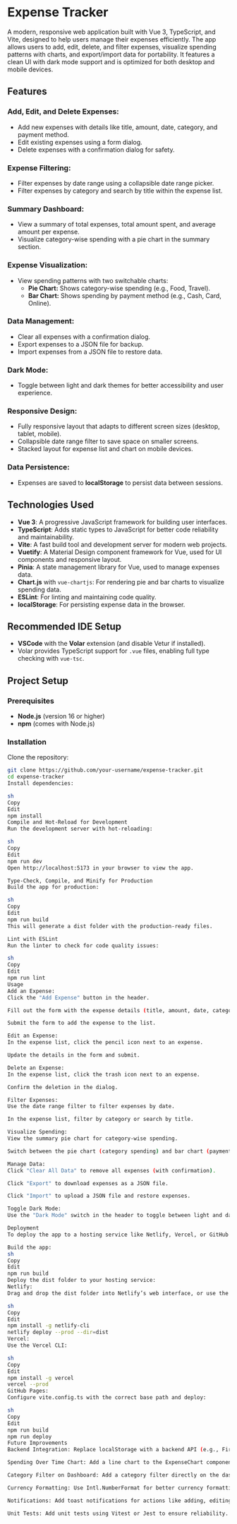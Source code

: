 # Expense Tracker

A modern, responsive web application built with Vue 3, TypeScript, and Vite, designed to help users manage their expenses efficiently. The app allows users to add, edit, delete, and filter expenses, visualize spending patterns with charts, and export/import data for portability. It features a clean UI with dark mode support and is optimized for both desktop and mobile devices.

## Features

### Add, Edit, and Delete Expenses:
- Add new expenses with details like title, amount, date, category, and payment method.
- Edit existing expenses using a form dialog.
- Delete expenses with a confirmation dialog for safety.

### Expense Filtering:
- Filter expenses by date range using a collapsible date range picker.
- Filter expenses by category and search by title within the expense list.

### Summary Dashboard:
- View a summary of total expenses, total amount spent, and average amount per expense.
- Visualize category-wise spending with a pie chart in the summary section.

### Expense Visualization:
- View spending patterns with two switchable charts:
  - **Pie Chart:** Shows category-wise spending (e.g., Food, Travel).
  - **Bar Chart:** Shows spending by payment method (e.g., Cash, Card, Online).

### Data Management:
- Clear all expenses with a confirmation dialog.
- Export expenses to a JSON file for backup.
- Import expenses from a JSON file to restore data.

### Dark Mode:
- Toggle between light and dark themes for better accessibility and user experience.

### Responsive Design:
- Fully responsive layout that adapts to different screen sizes (desktop, tablet, mobile).
- Collapsible date range filter to save space on smaller screens.
- Stacked layout for expense list and chart on mobile devices.

### Data Persistence:
- Expenses are saved to **localStorage** to persist data between sessions.

## Technologies Used
- **Vue 3**: A progressive JavaScript framework for building user interfaces.
- **TypeScript**: Adds static types to JavaScript for better code reliability and maintainability.
- **Vite**: A fast build tool and development server for modern web projects.
- **Vuetify**: A Material Design component framework for Vue, used for UI components and responsive layout.
- **Pinia**: A state management library for Vue, used to manage expenses data.
- **Chart.js** with `vue-chartjs`: For rendering pie and bar charts to visualize spending data.
- **ESLint**: For linting and maintaining code quality.
- **localStorage**: For persisting expense data in the browser.

## Recommended IDE Setup
- **VSCode** with the **Volar** extension (and disable Vetur if installed).
- Volar provides TypeScript support for `.vue` files, enabling full type checking with `vue-tsc`.

## Project Setup

### Prerequisites
- **Node.js** (version 16 or higher)
- **npm** (comes with Node.js)

### Installation

Clone the repository:

```sh
git clone https://github.com/your-username/expense-tracker.git
cd expense-tracker
Install dependencies:

sh
Copy
Edit
npm install
Compile and Hot-Reload for Development
Run the development server with hot-reloading:

sh
Copy
Edit
npm run dev
Open http://localhost:5173 in your browser to view the app.

Type-Check, Compile, and Minify for Production
Build the app for production:

sh
Copy
Edit
npm run build
This will generate a dist folder with the production-ready files.

Lint with ESLint
Run the linter to check for code quality issues:

sh
Copy
Edit
npm run lint
Usage
Add an Expense:
Click the "Add Expense" button in the header.

Fill out the form with the expense details (title, amount, date, category, payment method).

Submit the form to add the expense to the list.

Edit an Expense:
In the expense list, click the pencil icon next to an expense.

Update the details in the form and submit.

Delete an Expense:
In the expense list, click the trash icon next to an expense.

Confirm the deletion in the dialog.

Filter Expenses:
Use the date range filter to filter expenses by date.

In the expense list, filter by category or search by title.

Visualize Spending:
View the summary pie chart for category-wise spending.

Switch between the pie chart (category spending) and bar chart (payment method spending) in the main chart section.

Manage Data:
Click "Clear All Data" to remove all expenses (with confirmation).

Click "Export" to download expenses as a JSON file.

Click "Import" to upload a JSON file and restore expenses.

Toggle Dark Mode:
Use the "Dark Mode" switch in the header to toggle between light and dark themes.

Deployment
To deploy the app to a hosting service like Netlify, Vercel, or GitHub Pages:

Build the app:
sh
Copy
Edit
npm run build
Deploy the dist folder to your hosting service:
Netlify:
Drag and drop the dist folder into Netlify’s web interface, or use the CLI:

sh
Copy
Edit
npm install -g netlify-cli
netlify deploy --prod --dir=dist
Vercel:
Use the Vercel CLI:

sh
Copy
Edit
npm install -g vercel
vercel --prod
GitHub Pages:
Configure vite.config.ts with the correct base path and deploy:

sh
Copy
Edit
npm run build
npm run deploy
Future Improvements
Backend Integration: Replace localStorage with a backend API (e.g., Firebase, Supabase) for cloud storage, user authentication, and multi-device support.

Spending Over Time Chart: Add a line chart to the ExpenseChart component to visualize spending trends over time (e.g., by month).

Category Filter on Dashboard: Add a category filter directly on the dashboard for easier filtering.

Currency Formatting: Use Intl.NumberFormat for better currency formatting (e.g., ₹1,234.56).

Notifications: Add toast notifications for actions like adding, editing, or deleting expenses.

Unit Tests: Add unit tests using Vitest or Jest to ensure reliability.
